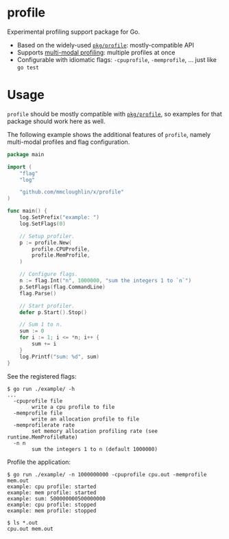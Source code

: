 # profile

Experimental profiling support package for Go.

* Based on the widely-used [`pkg/profile`](https://github.com/pkg/profile):
  mostly-compatible API
* Supports [multi-modal profiling](https://github.com/pkg/profile/issues/46):
  multiple profiles at once
* Configurable with idiomatic flags: `-cpuprofile`, `-memprofile`, ... just
  like `go test`

# Usage

`profile` should be mostly compatible with
[`pkg/profile`](https://github.com/pkg/profile), so examples for that package
should work here as well.

The following example shows the additional features of `profile`, namely
multi-modal profiles and flag configuration.

[embedmd]:# (example/main.go)
```go
package main

import (
	"flag"
	"log"

	"github.com/mmcloughlin/x/profile"
)

func main() {
	log.SetPrefix("example: ")
	log.SetFlags(0)

	// Setup profiler.
	p := profile.New(
		profile.CPUProfile,
		profile.MemProfile,
	)

	// Configure flags.
	n := flag.Int("n", 1000000, "sum the integers 1 to `n`")
	p.SetFlags(flag.CommandLine)
	flag.Parse()

	// Start profiler.
	defer p.Start().Stop()

	// Sum 1 to n.
	sum := 0
	for i := 1; i <= *n; i++ {
		sum += i
	}
	log.Printf("sum: %d", sum)
}
```

See the registered flags:

```
$ go run ./example/ -h
...
  -cpuprofile file
    	write a cpu profile to file
  -memprofile file
    	write an allocation profile to file
  -memprofilerate rate
    	set memory allocation profiling rate (see runtime.MemProfileRate)
  -n n
    	sum the integers 1 to n (default 1000000)
```

Profile the application:

```
$ go run ./example/ -n 1000000000 -cpuprofile cpu.out -memprofile mem.out
example: cpu profile: started
example: mem profile: started
example: sum: 500000000500000000
example: cpu profile: stopped
example: mem profile: stopped

$ ls *.out
cpu.out	mem.out
```
